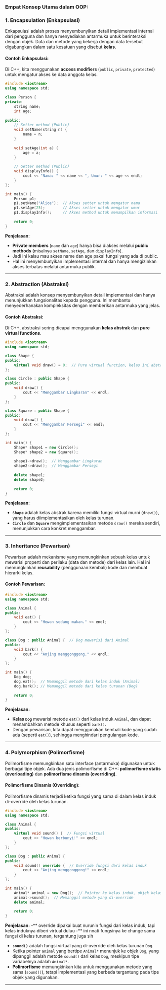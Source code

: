 ### **Empat Konsep Utama dalam OOP**:

### **1. Encapsulation (Enkapsulasi)**
Enkapsulasi adalah proses menyembunyikan detail implementasi internal dari pengguna dan hanya menyediakan antarmuka untuk berinteraksi dengan objek. Data dan metode yang bekerja dengan data tersebut digabungkan dalam satu kesatuan yang disebut **kelas**.

#### **Contoh Enkapsulasi**:
Di C++, kita menggunakan **access modifiers** (`public`, `private`, `protected`) untuk mengatur akses ke data anggota kelas.

```cpp
#include <iostream>
using namespace std;

class Person {
private:
    string name;  
    int age;     
    
public:
    // Setter method (Public)
    void setName(string n) {
        name = n;
    }
    
    void setAge(int a) {
        age = a;
    }
    
    // Getter method (Public)
    void displayInfo() {
        cout << "Nama: " << name << ", Umur: " << age << endl;
    }
};

int main() {
    Person p1;
    p1.setName("Alice");  // Akses setter untuk mengatur nama
    p1.setAge(25);        // Akses setter untuk mengatur umur
    p1.displayInfo();     // Akses method untuk menampilkan informasi
    
    return 0;
}
```

**Penjelasan:**
- **Private members** (`name` dan `age`) hanya bisa diakses melalui **public methods** (misalnya `setName`, `setAge`, dan `displayInfo`).
- Jadi ini kalau mau akses name dan age pakai fungsi yang ada di public.
- Hal ini menyembunyikan implementasi internal dan hanya mengizinkan akses terbatas melalui antarmuka publik.

---

### **2. Abstraction (Abstraksi)**
Abstraksi adalah konsep menyembunyikan detail implementasi dan hanya menunjukkan fungsionalitas kepada pengguna. Ini membantu menyederhanakan kompleksitas dengan memberikan antarmuka yang jelas.

#### **Contoh Abstraksi**:
Di C++, abstraksi sering dicapai menggunakan **kelas abstrak** dan **pure virtual functions**.

```cpp
#include <iostream>
using namespace std;

class Shape {
public:
    virtual void draw() = 0;  // Pure virtual function, kelas ini abstrak
};

class Circle : public Shape {
public:
    void draw() {
        cout << "Menggambar Lingkaran" << endl;
    }
};

class Square : public Shape {
public:
    void draw() {
        cout << "Menggambar Persegi" << endl;
    }
};

int main() {
    Shape* shape1 = new Circle();
    Shape* shape2 = new Square();
    
    shape1->draw();  // Menggambar Lingkaran
    shape2->draw();  // Menggambar Persegi
    
    delete shape1;
    delete shape2;
    
    return 0;
}
```

**Penjelasan:**
- **`Shape`** adalah kelas abstrak karena memiliki fungsi virtual murni (`draw()`), yang harus diimplementasikan oleh kelas turunan.
- **`Circle`** dan **`Square`** mengimplementasikan metode `draw()` mereka sendiri, menunjukkan cara konkret menggambar.

---

### **3. Inheritance (Pewarisan)**
Pewarisan adalah mekanisme yang memungkinkan sebuah kelas untuk mewarisi properti dan perilaku (data dan metode) dari kelas lain. Hal ini memungkinkan **reusability** (penggunaan kembali) kode dan membuat hierarki kelas.

#### **Contoh Pewarisan**:
```cpp
#include <iostream>
using namespace std;

class Animal {
public:
    void eat() {
        cout << "Hewan sedang makan." << endl;
    }
};

class Dog : public Animal {  // Dog mewarisi dari Animal
public:
    void bark() {
        cout << "Anjing menggonggong." << endl;
    }
};

int main() {
    Dog dog;
    dog.eat();  // Memanggil metode dari kelas induk (Animal)
    dog.bark(); // Memanggil metode dari kelas turunan (Dog)
    
    return 0;
}
```

**Penjelasan:**
- **Kelas `Dog`** mewarisi metode `eat()` dari kelas induk `Animal`, dan dapat menambahkan metode khusus seperti `bark()`.
- Dengan pewarisan, kita dapat menggunakan kembali kode yang sudah ada (seperti `eat()`), sehingga menghindari pengulangan kode.

---

### **4. Polymorphism (Polimorfisme)**
Polimorfisme memungkinkan satu interface (antarmuka) digunakan untuk berbagai tipe objek. Ada dua jenis polimorfisme di C++: **polimorfisme statis (overloading)** dan **polimorfisme dinamis (overriding)**.

#### **Polimorfisme Dinamis (Overriding)**:
Polimorfisme dinamis terjadi ketika fungsi yang sama di dalam kelas induk di-override oleh kelas turunan.

```cpp
#include <iostream>
using namespace std;

class Animal {
public:
    virtual void sound() {  // Fungsi virtual
        cout << "Hewan berbunyi!" << endl;
    }
};

class Dog : public Animal {
public:
    void sound() override {  // Override fungsi dari kelas induk
        cout << "Anjing menggonggong!" << endl;
    }
};

int main() {
    Animal* animal = new Dog();  // Pointer ke kelas induk, objek kelas turunan
    animal->sound();  // Memanggil metode yang di-override
    delete animal;
    
    return 0;
}
```

**Penjelasan:**
-** override dipakai buat nurunin fungsi dari kelas induk, tapi kelas induknya diberi virtual duluu
-** ini nnati fungsinya ke change sama fungsi di kelas turunan, tergantung juga sih
- **`sound()`** adalah fungsi virtual yang di-override oleh kelas turunan `Dog`.
- Ketika pointer `animal` yang bertipe `Animal*` menunjuk ke objek `Dog`, yang dipanggil adalah metode `sound()` dari kelas `Dog`, meskipun tipe variabelnya adalah `Animal*`.
- **Polimorfisme** memungkinkan kita untuk menggunakan metode yang sama (`sound()`), tetapi implementasi yang berbeda tergantung pada tipe objek yang digunakan.

---
